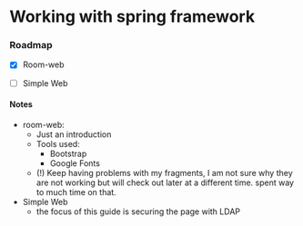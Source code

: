 # Working with spring framework

### Roadmap
* [X] Room-web
* [ ] Simple Web



#### Notes
* room-web: 
  * Just an introduction
  * Tools used: 
    * Bootstrap
    * Google Fonts
  * (!) Keep having problems with my fragments, I am not sure why they are not working but will check out later at a different time. spent way to much time on that.
* Simple Web
  * the focus of this guide is securing the page with LDAP